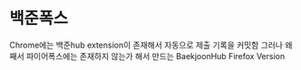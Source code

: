 # 백준폭스
Chrome에는 백준hub extension이 존재해서 자동으로 제출 기록을 커밋함
그러나 왜째서 파이어폭스에는 존재하지 않는가 해서 만드는 BaekjoonHub Firefox Version

